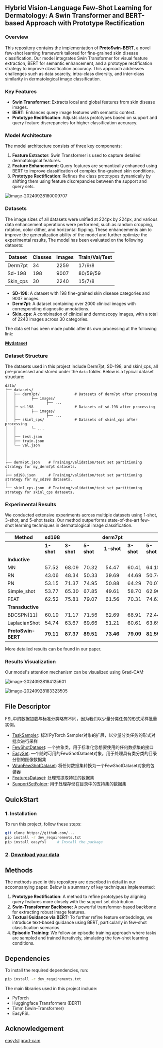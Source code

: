 ## Hybrid Vision-Language Few-Shot Learning for Dermatology: A Swin Transformer and BERT-based Approach with Prototype Rectification

### Overview

This repository contains the implementation of **ProtoSwin-BERT**, a novel few-shot learning framework tailored for fine-grained skin disease classification. Our model integrates Swin Transformer for visual feature extraction, BERT for semantic enhancement, and a prototype rectification strategy to improve classification accuracy. This approach addresses challenges such as data scarcity, intra-class diversity, and inter-class similarity in dermatological image classification.



### Key Features

- **Swin Transformer**: Extracts local and global features from skin disease images.
- **BERT**: Enhances query image features with semantic context.
- **Prototype Rectification**: Adjusts class prototypes based on support and query feature discrepancies for higher classification accuracy.



### Model Architecture

The model architecture consists of three key components:

1. **Feature Extractor**: Swin Transformer is used to capture detailed dermatological features.
2. **Feature Enhancement**: Query features are semantically enhanced using BERT to improve classification of complex fine-grained skin conditions.
3. **Prototype Rectification**: Refines the class prototypes dynamically by shifting them using feature discrepancies between the support and query sets.

![image-20240928180009707](plot/output/framework.png)



### Datasets

The image sizes of all datasets were unified at 224px by 224px, and various data enhancement operations were performed, such as random cropping, rotation, color dither, and horizontal flipping. These enhancements aim to improve the generalization ability of the model and further optimize the experimental results, The model has been evaluated on the following datasets:

| Dataset  | Classes | Images | Train/Val/Test |
| -------- | ------- | ------ | -------------- |
| Derm7pt  | 34      | 2259   | 17/9/8         |
| Sd-198   | 198     | 9007   | 80/59/59       |
| Skin_cps | 30      | 2240   | 15/7/8         |

- **SD-198**: A dataset with 198 fine-grained skin disease categories and 9007 images.
- **Derm7pt**: A dataset containing over 2000 clinical images with corresponding diagnostic annotations.
- **Skin_cps**: A combination of clinical and dermoscopy images, with a total of 2240 images across 30 categories.

The data set has been made public after its own processing at the following link:

**[Mydataset](https://drive.google.com/drive/folders/1jg4itKPlFOeIVOsV7yr95ll3Fh82EWuy)**



### Dataset Structure

The datasets used in this project include Derm7pt, SD-198, and skinl_cps, all pre-processed and stored under the `data` folder. Below is a typical dataset structure:

```
data/
├── datasets/
│   ├── derm7pt/				# Datasets of derm7pt after processing
│   │       ├── images/	 		
│   │              ├── ...
│   ├─ sd-198					# Datasets of sd-198 after processing
│   │       ├── images/
│   │              ├── ...
│   ├── skinl_cps/				# Datasets of skinl_cps after processing
│   │       └─ ...
│   │
│   ├── test.json	
│   ├── train.json
│   └── val.json
│   
│   
│ 
├── derm7pt.json    # Training/validation/test set partitioning strategy for my_derm7pt datasets.
│ 
├── sd198.json      # Training/validation/test set partitioning strategy for my_sd198 datasets.
│ 
└── skinl_cps.json  # Training/validation/test set partitioning strategy for skinl_cps datasets.  
```



### Experimental Results

We conducted extensive experiments across multiple datasets using 1-shot, 3-shot, and 5-shot tasks. Our method outperforms state-of-the-art few-shot learning techniques in dermatological image classification.

| **Method**         | **sd198**  |            |            | **derm7pt** |            |            | **skinl_cps** |            |            |
| ------------------ | ---------- | ---------- | ---------- | :---------: | ---------- | ---------- | ------------- | ---------- | ---------- |
|                    | **1-shot** | **3-shot** | **5-shot** | **1-shot**  | **3-shot** | **5-shot** | **1-shot**    | **3-shot** | **5-shot** |
| **Inductive**      |            |            |            |             |            |            |               |            |            |
| MN                 | 57.52      | 68.09      | 70.32      |    54.47    | 60.41      | 64.15      | 44.72         | 53.69      | 60.45      |
| RN                 | 43.06      | 48.34      | 50.33      |    39.69    | 44.69      | 50.74      | 36.43         | 44.90      | 47.95      |
| PN                 | 53.15      | 71.37      | 74.95      |    50.88    | 64.29      | 70.07      | 45.10         | 55.89      | 60.40      |
| Simple_shot        | 53.77      | 65.30      | 67.85      |    49.61    | 58.70      | 62.90      | 43.60         | 51.48      | 56.19      |
| FEAT               | 62.52      | 75.81      | 79.07      |    61.56    | 70.31      | 74.63      | 45.36         | 54.44      | 60.85      |
| **Transductive**   |            |            |            |             |            |            |               |            |            |
| BDCSPN[11]         | 60.19      | 71.17      | 71.56      |    62.69    | 68.91      | 72.44      | 45.66         | 51.09      | 55.11      |
| LaplacianShot      | 54.74      | 63.67      | 69.66      |    51.21    | 60.61      | 63.65      | 44.48         | 52.04      | 55.21      |
| **ProtoSwin-BERT** | **79.11**  | **87.37**  | **89.51**  |  **73.46**  | **79.09**  | **81.59**  | **50.97**     | **61.35**  | **69.48**  |

More detailed results can be found in our paper.



### Results Visualization

Our model's attention mechanism can be visualized using Grad-CAM: 

![image-20240928184125601](plot/output/Compare.png)

![image-20240928183323505](plot/output/grad-cam.png)

## File Descriptor

FSL中的数据加载与标准分类略有不同，因为我们以少量分类任务的形式采样批量实例。
- [TaskSampler](easyfsl/samplers/task_sampler.py): 标准PyTorch Sampler对象的扩展，以少量分类任务的形式对批次进行采样
- [FewShotDataset](easyfsl/datasets/few_shot_dataset.py): 一个抽象类，用于标准化您想要使用的任何数据集的接口
- [EasySet](easyfsl/datasets/easy_set.py): 一个随时可用的FewShotDataset对象，用于处理具有类分类的目录分割的图像数据集
- [WrapFewShotDataset](easyfsl/datasets/wrap_few_shot_dataset.py): 将任何数据集转换为一个FewShotDataset对象的包装器
- [FeaturesDataset](easyfsl/datasets/features_dataset.py): 处理预提取特征的数据集
- [SupportSetFolder](easyfsl/datasets/support_set_folder.py): 用于处理存储在目录中的支持集的数据集



## QuickStart

### 1.  Installation

To run this project, follow these steps:

```bash
git clone https://github.com/...
pip install -r dev_requirements.txt
pip install easyfsl		# Install the package
```

### 2. [Download your data](https://drive.google.com/drive/folders/1jg4itKPlFOeIVOsV7yr95ll3Fh82EWuy)



## Methods

The methods used in this repository are described in detail in our accompanying paper. Below is a summary of key techniques implemented:

1. **Prototype Rectification:**
  A method to refine prototypes by aligning query features more closely with the support set distribution.
2. **Swin-Transformer Backbone:**
  A powerful transformer-based backbone for extracting robust image features.
3. **Textual Guidance via BERT:**
  To further refine feature embeddings, we introduce text-based guidance using BERT, particularly in few-shot classification scenarios.
4. **Episodic Training:**
  We follow an episodic training approach where tasks are sampled and trained iteratively, simulating the few-shot learning conditions.



## Dependencies

To install the required dependencies, run:

```bash
pip install -r dev_requirements.txt
```

The main libraries used in this project include:

- PyTorch
- Huggingface Transformers (BERT)
- Timm (Swin-Transformer)
- EasyFSL



## Acknowledgement

[easyfsl](https://github.com/sicara/easy-few-shot-learning)
[grad-cam](https://github.com/WZMIAOMIAO/deep-learning-for-image-processing/tree/master/pytorch_classification/grad_cam)

